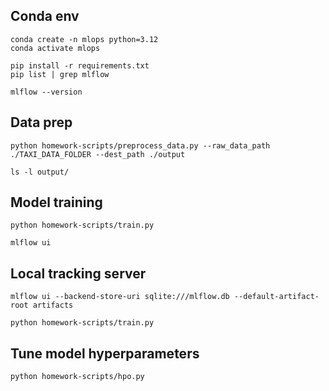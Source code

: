 ## Conda env
```
conda create -n mlops python=3.12
conda activate mlops

pip install -r requirements.txt
pip list | grep mlflow

mlflow --version
```

## Data prep
```
python homework-scripts/preprocess_data.py --raw_data_path ./TAXI_DATA_FOLDER --dest_path ./output

ls -l output/
```

## Model training
```
python homework-scripts/train.py

mlflow ui
```

## Local tracking server
```
mlflow ui --backend-store-uri sqlite:///mlflow.db --default-artifact-root artifacts

python homework-scripts/train.py
```

## Tune model hyperparameters
```
python homework-scripts/hpo.py
```

